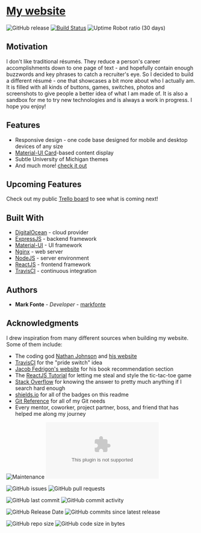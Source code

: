 # [My website](https://mark.fonte.com)
![GitHub release](https://img.shields.io/github/release/markfonte/personal_website) [![Build Status](https://travis-ci.org/markfonte/personal_website.svg?branch=master)](https://travis-ci.org/markfonte/personal_website) ![Uptime Robot ratio (30 days)](https://img.shields.io/uptimerobot/ratio/m783268782-cdf759be1e3aff1f04fa698e)

## Motivation

I don't like traditional résumés. They reduce a person's career accomplishments down to one page of text - and hopefully contain enough buzzwords and key phrases to catch a recruiter's eye. So I decided to build a different résumé - one that showcases a bit more about who I actually am. It is filled with all kinds of buttons, games, switches, photos and screenshots to give people a better idea of what I am made of. It is also a sandbox for me to try new technologies and is always a work in progress. I hope you enjoy!

## Features

* Responsive design - one code base designed for mobile and desktop devices of any size
* [Material-UI Card](https://material-ui.com/components/cards/#cards)-based content display
* Subtle University of Michigan themes
* And much more! [check it out](https://mark.fonte.com)


## Upcoming Features

Check out my public [Trello board](https://trello.com/b/yoLCEs6S/personal-website) to see what is coming next!

## Built With

* [DigitalOcean](https://www.digitalocean.com/) - cloud provider
* [ExpressJS](https://expressjs.com/) - backend framework
* [Material-UI](https://material-ui.com/) - UI framework
* [Nginx](https://www.nginx.com/) - web server
* [NodeJS](https://nodejs.org/) - server environment
* [ReactJS](https://reactjs.org/) - frontend framework
* [TravisCI](https://travis-ci.org/) - continuous integration

## Authors

* **Mark Fonte** - *Developer* - [markfonte](https://github.com/markfonte)

## Acknowledgments

I drew inspiration from many different sources when building my website. Some of them include:
*  The coding god [Nathan Johnson](https://github.com/nathan815) and [his website](https://nathanieljohnson.me/)
*  [TravisCI](https://travis-ci.org/) for the "pride switch" idea
*  [Jacob Fedrigon's website](http://www-personal.umich.edu/~jacobfed/) for his book recommendation section
*  The [ReactJS Tutorial](https://reactjs.org/tutorial/tutorial.html#overview) for letting me steal and style the tic-tac-toe game
*  [Stack Overflow](https://stackoverflow.com/) for knowing the answer to pretty much anything if I search hard enough
*  [shields.io](https://shields.io) for all of the badges on this readme
*  [Git Reference](https://git-scm.com/book/en/v2/Getting-Started-About-Version-Control) for all of my Git needs
*  Every mentor, coworker, project partner, boss, and friend that has helped me along my journey


![Maintenance](https://img.shields.io/maintenance/yes/2020) ![Website](https://img.shields.io/website/https/mark.fonte.com)
 
![GitHub issues](https://img.shields.io/github/issues-raw/markfonte/personal_website) ![GitHub pull requests](https://img.shields.io/github/issues-pr-raw/markfonte/personal_website)

![GitHub last commit](https://img.shields.io/github/last-commit/markfonte/personal_website) ![GitHub commit activity](https://img.shields.io/github/commit-activity/m/markfonte/personal_website)

![GitHub Release Date](https://img.shields.io/github/release-date/markfonte/personal_website) ![GitHub commits since latest release](https://img.shields.io/github/commits-since/markfonte/personal_website/latest)

![GitHub repo size](https://img.shields.io/github/repo-size/markfonte/personal_website) ![GitHub code size in bytes](https://img.shields.io/github/languages/code-size/markfonte/personal_website)
